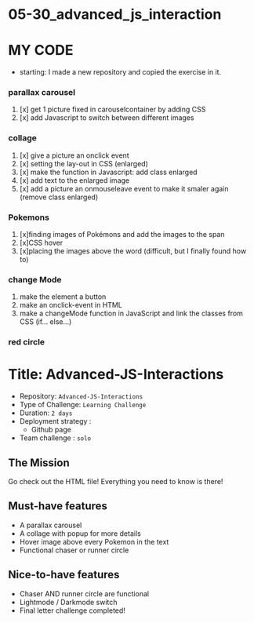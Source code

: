# 05-30_advanced_js_interaction

# MY CODE
- starting: I made a new repository and copied the exercise in it.
 
### parallax carousel
1) [x] get 1 picture fixed in carouselcontainer by adding CSS
2) [x] add Javascript to switch between different images

### collage
1) [x] give a picture an onclick event  
2) [x] setting the lay-out in CSS (enlarged)
3) [x] make the function in Javascript: add class enlarged
4) [x] add text to the enlarged image
5) [x] add a picture an onmouseleave event to make it smaler again (remove class enlarged)

### Pokemons
1) [x]finding images of Pokémons and add the images to the span
2) [x]CSS hover
3) [x]placing the images above the word (difficult, but I finally found how to)


### change Mode
1) make the element a button
2) make an onclick-event in HTML
3) make a changeMode function in JavaScript and link the classes from CSS (if... else...)


### red circle




# Title: Advanced-JS-Interactions

- Repository: `Advanced-JS-Interactions`
- Type of Challenge: `Learning Challenge`
- Duration: `2 days`
- Deployment strategy :
    - Github page
- Team challenge : `solo`


## The Mission
Go check out the HTML file! Everything you need to know is there!

## Must-have features
- A parallax carousel
- A collage with popup for more details
- Hover image above every Pokemon in the text
- Functional chaser or runner circle

## Nice-to-have features
- Chaser AND runner circle are functional
- Lightmode / Darkmode switch
- Final letter challenge completed!

